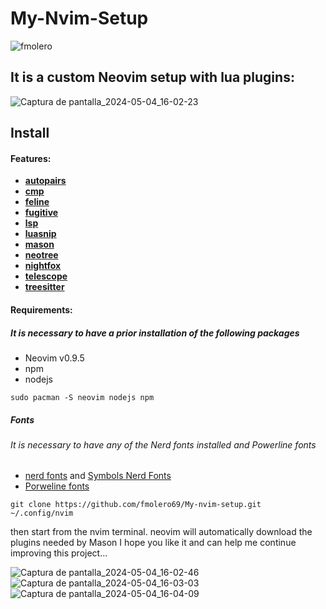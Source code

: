 # My-Nvim-Setup

![fmolero](https://github.com/fmolero69/My-nvim-setup/assets/116031640/dd1e8aeb-f18c-4cc0-9a71-e393ce50f1fb)

##  **It is a custom Neovim setup with lua plugins:**

![Captura de pantalla_2024-05-04_16-02-23](https://github.com/fmolero69/My-nvim-setup/assets/116031640/82e65b00-bdbb-4220-8a3c-f3e9948b0ac4)

## Install

####  Features:

- **[autopairs](https://github.com/windwp/nvim-autopairshttp:// "autopairs")**
- **[cmp](http://https://github.com/hrsh7th/nvim-cmp "cmp")**
- **[feline](http://https://github.com/freddiehaddad/feline.nvim "feline")**
- **[fugitive](http://https://github.com/tpope/vim-fugitive "fugitive")**
-  **[lsp](http://https://github.com/neovim/nvim-lspconfig "lsp")**
-  **[luasnip](http://https://github.com/L3MON4D3/LuaSnip "luasnip")**
- **[mason](http://https://github.com/williamboman/mason.nvim "mason")**
- **[neotree](https://github.com/nvim-neo-tree/neo-tree.nvimhttp:// "neotree")**
-  **[nightfox](http://https://github.com/EdenEast/nightfox.nvim "nightfox")**
- **[telescope](http://https://github.com/nvim-telescope/telescope.nvim "telescope")**
- **[treesitter](http://https://github.com/nvim-treesitter/nvim-treesitter "treesitter")**

#### Requirements:
##### It is necessary to have a prior installation of the following packages
- Neovim v0.9.5
- npm
- nodejs
```
sudo pacman -S neovim nodejs npm
```
##### Fonts
###### It is necessary to have any of the Nerd fonts installed and Powerline fonts
- [nerd fonts](http://https://www.nerdfonts.com/font-downloads "nerd fonts") and [Symbols Nerd Fonts](http://https://github.com/ryanoasis/nerd-fonts/releases/download/v3.2.1/NerdFontsSymbolsOnly.zip "Symbols Nerd Fonts")
- [Porweline fonts](http:/https://github.com/powerline/powerline/ "Porweline fonts")


```
git clone https://github.com/fmolero69/My-nvim-setup.git  ~/.config/nvim
```
<p>
then start from the nvim terminal.
neovim will automatically download the plugins needed by Mason
I hope you like it and can help me continue improving this project...
</p>


![Captura de pantalla_2024-05-04_16-02-46](https://github.com/fmolero69/My-nvim-setup/assets/116031640/59f1cf96-425d-4503-a6e7-6c34b381bb9e)
![Captura de pantalla_2024-05-04_16-03-03](https://github.com/fmolero69/My-nvim-setup/assets/116031640/f0be8083-ed35-4e2c-b29f-972ff12f92f0)
![Captura de pantalla_2024-05-04_16-04-09](https://github.com/fmolero69/My-nvim-setup/assets/116031640/46211fcb-b037-4a8c-a041-29338e68aaf6)




